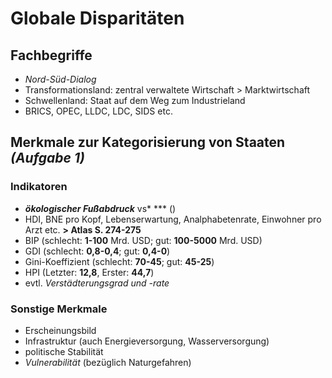 # Globale Disparitäten

## Fachbegriffe

- *Nord-Süd-Dialog*
- Transformationsland: zentral verwaltete Wirtschaft > Marktwirtschaft
- Schwellenland: Staat auf dem Weg zum Industrieland
- BRICS, OPEC, LLDC, LDC, SIDS etc.

## Merkmale zur Kategorisierung von Staaten *(Aufgabe 1)*

### Indikatoren

- ***ökologischer Fußabdruck*** vs* *** ()
- HDI, BNE pro Kopf, Lebenserwartung, Analphabetenrate, Einwohner pro Arzt etc. **> Atlas S. 274-275**
- BIP (schlecht: **1-100** Mrd. USD; gut: **100-5000** Mrd. USD)
- GDI (schlecht: **0,8-0,4**; gut: **0,4-0**)
- Gini-Koeffizient (schlecht: **70-45**; gut: **45-25**)
- HPI (Letzter: **12,8**, Erster: **44,7**)
- evtl. *Verstädterungsgrad und -rate*

### Sonstige Merkmale

- Erscheinungsbild
- Infrastruktur (auch Energieversorgung, Wasserversorgung)
- politische Stabilität
- *Vulnerabilität* (bezüglich Naturgefahren)


<!--stackedit_data:
eyJoaXN0b3J5IjpbLTExMjA1OTcwMTIsNDE0MjI2NDIxLDE5MT
QwMTc3MTEsLTQxODU0NzEyOCwxNjUyNzMxODU2XX0=
-->